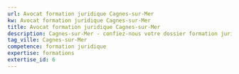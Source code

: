 ```yaml
---
url: Avocat formation juridique Cagnes-sur-Mer
kw: Avocat formation juridique Cagnes-sur-Mer
title: Avocat formation juridique Cagnes-sur-Mer
description: Cagnes-sur-Mer - confiez-nous votre dossier formation juridique
tag_ville: Cagnes-sur-Mer
competence: formation juridique
expertise: formations
extertise_id: 6
---
```

